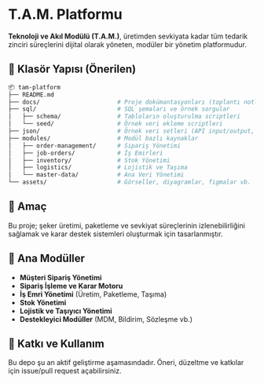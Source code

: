 # T.A.M. Platformu

**Teknoloji ve Akıl Modülü (T.A.M.)**, üretimden sevkiyata kadar tüm tedarik zinciri süreçlerini dijital olarak yöneten, modüler bir yönetim platformudur.

## 📁 Klasör Yapısı (Önerilen)

```bash
📦 tam-platform
├── README.md
├── docs/                      # Proje dokümantasyonları (toplantı notları, akış şemaları)
├── sql/                       # SQL şemaları ve örnek sorgular
│   ├── schema/                # Tabloların oluşturulma scriptleri
│   └── seed/                  # Örnek veri ekleme scriptleri
├── json/                      # Örnek veri setleri (API input/output, payload örnekleri)
├── modules/                   # Modül bazlı kaynaklar
│   ├── order-management/      # Sipariş Yönetimi
│   ├── job-orders/            # İş Emirleri
│   ├── inventory/             # Stok Yönetimi
│   ├── logistics/             # Lojistik ve Taşıma
│   └── master-data/           # Ana Veri Yönetimi
└── assets/                    # Görseller, diyagramlar, figmalar vb.
```

## 🎯 Amaç
Bu proje; şeker üretimi, paketleme ve sevkiyat süreçlerinin izlenebilirliğini sağlamak ve karar destek sistemleri oluşturmak için tasarlanmıştır.

## 🔧 Ana Modüller
- **Müşteri Sipariş Yönetimi**
- **Sipariş İşleme ve Karar Motoru**
- **İş Emri Yönetimi** (Üretim, Paketleme, Taşıma)
- **Stok Yönetimi**
- **Lojistik ve Taşıyıcı Yönetimi**
- **Destekleyici Modüller** (MDM, Bildirim, Sözleşme vb.)

## 📌 Katkı ve Kullanım
Bu depo şu an aktif geliştirme aşamasındadır. Öneri, düzeltme ve katkılar için issue/pull request açabilirsiniz.
